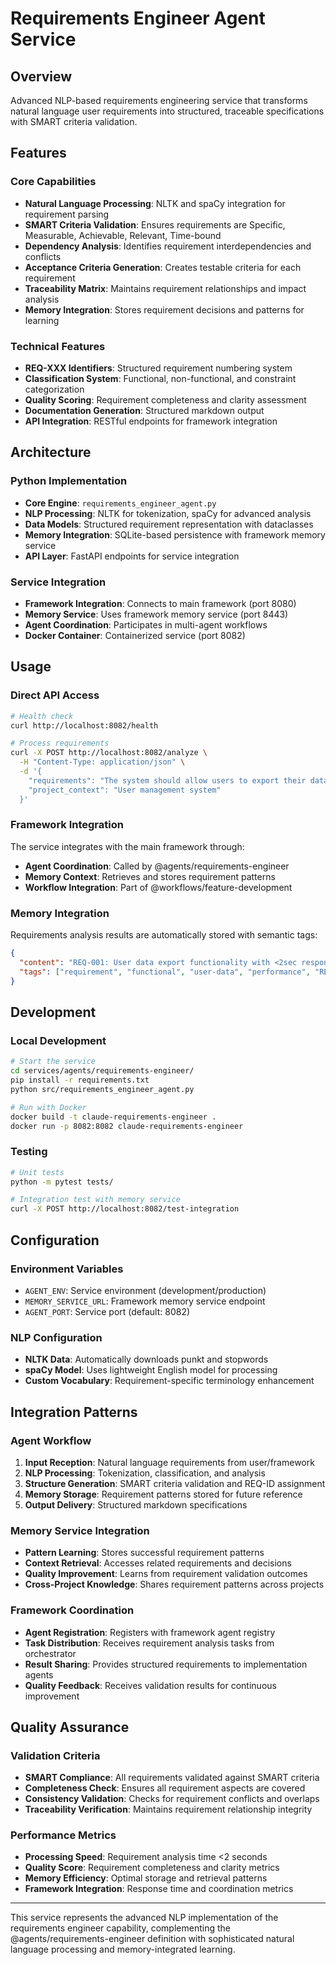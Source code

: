 # Requirements Engineer Agent Service

## Overview

Advanced NLP-based requirements engineering service that transforms natural language user requirements into structured, traceable specifications with SMART criteria validation.

## Features

### Core Capabilities
- **Natural Language Processing**: NLTK and spaCy integration for requirement parsing
- **SMART Criteria Validation**: Ensures requirements are Specific, Measurable, Achievable, Relevant, Time-bound
- **Dependency Analysis**: Identifies requirement interdependencies and conflicts
- **Acceptance Criteria Generation**: Creates testable criteria for each requirement
- **Traceability Matrix**: Maintains requirement relationships and impact analysis
- **Memory Integration**: Stores requirement decisions and patterns for learning

### Technical Features
- **REQ-XXX Identifiers**: Structured requirement numbering system
- **Classification System**: Functional, non-functional, and constraint categorization
- **Quality Scoring**: Requirement completeness and clarity assessment
- **Documentation Generation**: Structured markdown output
- **API Integration**: RESTful endpoints for framework integration

## Architecture

### Python Implementation
- **Core Engine**: `requirements_engineer_agent.py`
- **NLP Processing**: NLTK for tokenization, spaCy for advanced analysis
- **Data Models**: Structured requirement representation with dataclasses
- **Memory Integration**: SQLite-based persistence with framework memory service
- **API Layer**: FastAPI endpoints for service integration

### Service Integration
- **Framework Integration**: Connects to main framework (port 8080)
- **Memory Service**: Uses framework memory service (port 8443)
- **Agent Coordination**: Participates in multi-agent workflows
- **Docker Container**: Containerized service (port 8082)

## Usage

### Direct API Access
```bash
# Health check
curl http://localhost:8082/health

# Process requirements
curl -X POST http://localhost:8082/analyze \
  -H "Content-Type: application/json" \
  -d '{
    "requirements": "The system should allow users to export their data quickly",
    "project_context": "User management system"
  }'
```

### Framework Integration
The service integrates with the main framework through:
- **Agent Coordination**: Called by @agents/requirements-engineer
- **Memory Context**: Retrieves and stores requirement patterns
- **Workflow Integration**: Part of @workflows/feature-development

### Memory Integration
Requirements analysis results are automatically stored with semantic tags:
```json
{
  "content": "REQ-001: User data export functionality with <2sec response time",
  "tags": ["requirement", "functional", "user-data", "performance", "REQ-001"]
}
```

## Development

### Local Development
```bash
# Start the service
cd services/agents/requirements-engineer/
pip install -r requirements.txt
python src/requirements_engineer_agent.py

# Run with Docker
docker build -t claude-requirements-engineer .
docker run -p 8082:8082 claude-requirements-engineer
```

### Testing
```bash
# Unit tests
python -m pytest tests/

# Integration test with memory service
curl -X POST http://localhost:8082/test-integration
```

## Configuration

### Environment Variables
- `AGENT_ENV`: Service environment (development/production)
- `MEMORY_SERVICE_URL`: Framework memory service endpoint
- `AGENT_PORT`: Service port (default: 8082)

### NLP Configuration
- **NLTK Data**: Automatically downloads punkt and stopwords
- **spaCy Model**: Uses lightweight English model for processing
- **Custom Vocabulary**: Requirement-specific terminology enhancement

## Integration Patterns

### Agent Workflow
1. **Input Reception**: Natural language requirements from user/framework
2. **NLP Processing**: Tokenization, classification, and analysis
3. **Structure Generation**: SMART criteria validation and REQ-ID assignment
4. **Memory Storage**: Requirement patterns stored for future reference
5. **Output Delivery**: Structured markdown specifications

### Memory Service Integration
- **Pattern Learning**: Stores successful requirement patterns
- **Context Retrieval**: Accesses related requirements and decisions
- **Quality Improvement**: Learns from requirement validation outcomes
- **Cross-Project Knowledge**: Shares requirement patterns across projects

### Framework Coordination
- **Agent Registration**: Registers with framework agent registry
- **Task Distribution**: Receives requirement analysis tasks from orchestrator
- **Result Sharing**: Provides structured requirements to implementation agents
- **Quality Feedback**: Receives validation results for continuous improvement

## Quality Assurance

### Validation Criteria
- **SMART Compliance**: All requirements validated against SMART criteria
- **Completeness Check**: Ensures all requirement aspects are covered
- **Consistency Validation**: Checks for requirement conflicts and overlaps
- **Traceability Verification**: Maintains requirement relationship integrity

### Performance Metrics
- **Processing Speed**: Requirement analysis time <2 seconds
- **Quality Score**: Requirement completeness and clarity metrics
- **Memory Efficiency**: Optimal storage and retrieval patterns
- **Framework Integration**: Response time and coordination metrics

---

This service represents the advanced NLP implementation of the requirements engineer capability, complementing the @agents/requirements-engineer definition with sophisticated natural language processing and memory-integrated learning.